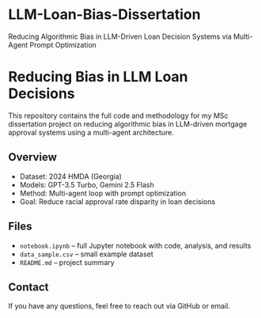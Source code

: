 # LLM-Loan-Bias-Dissertation
Reducing Algorithmic Bias in LLM-Driven Loan Decision Systems via Multi-Agent Prompt Optimization

# Reducing Bias in LLM Loan Decisions

This repository contains the full code and methodology for my MSc dissertation project on reducing algorithmic bias in LLM-driven mortgage approval systems using a multi-agent architecture.

## Overview
- Dataset: 2024 HMDA (Georgia)
- Models: GPT-3.5 Turbo, Gemini 2.5 Flash
- Method: Multi-agent loop with prompt optimization
- Goal: Reduce racial approval rate disparity in loan decisions

## Files
- `notebook.ipynb` – full Jupyter notebook with code, analysis, and results
- `data_sample.csv` – small example dataset 
- `README.md` – project summary

## Contact
If you have any questions, feel free to reach out via GitHub or email.
